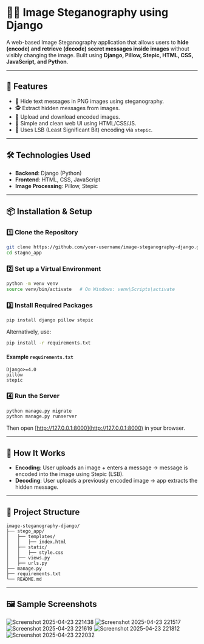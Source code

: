 # 🕵️‍♂️ Image Steganography using Django

A web-based Image Steganography application that allows users to **hide (encode) and retrieve (decode) secret messages inside images** without visibly changing the image. Built using **Django, Pillow, Stepic, HTML, CSS, JavaScript, and Python**.

---

## 🚀 Features

* 🔐 Hide text messages in PNG images using steganography.
* 🕵️ Extract hidden messages from images.
* 📂 Upload and download encoded images.
* 🧰 Simple and clean web UI using HTML/CSS/JS.
* 🧠 Uses LSB (Least Significant Bit) encoding via `stepic`.

---

## 🛠️ Technologies Used

* **Backend**: Django (Python)
* **Frontend**: HTML, CSS, JavaScript
* **Image Processing**: Pillow, Stepic

---

## 📦 Installation & Setup

### 1️⃣ Clone the Repository

```bash
git clone https://github.com/your-username/image-steganography-django.git
cd stagno_app
```

### 2️⃣ Set up a Virtual Environment

```bash
python -m venv venv
source venv/bin/activate   # On Windows: venv\Scripts\activate
```

### 3️⃣ Install Required Packages

```bash
pip install django pillow stepic
```

Alternatively, use:

```bash
pip install -r requirements.txt
```

#### Example `requirements.txt`

```
Django>=4.0
pillow
stepic
```

### 4️⃣ Run the Server

```bash
python manage.py migrate
python manage.py runserver
```

Then open [http://127.0.0.1:8000](http://127.0.0.1:8000) in your browser.

---

## 🧠 How It Works

* **Encoding**: User uploads an image + enters a message → message is encoded into the image using Stepic (LSB).
* **Decoding**: User uploads a previously encoded image → app extracts the hidden message.

---

## 📂 Project Structure

```
image-steganography-django/
├── stego_app/
│   ├── templates/
│   │   ├── index.html
│   ├── static/
│   │   ├── style.css
│   ├── views.py
│   ├── urls.py
├── manage.py
├── requirements.txt
└── README.md
```

---

## 🖼️ Sample Screenshots
![Screenshot 2025-04-23 221438](https://github.com/user-attachments/assets/bb143984-021e-4475-84c4-df5b053a2dae)
![Screenshot 2025-04-23 221517](https://github.com/user-attachments/assets/4e176764-e931-466a-b48d-61a28a535061)
![Screenshot 2025-04-23 221619](https://github.com/user-attachments/assets/421861d7-525f-419d-b18c-9d4bc7afdb29)
![Screenshot 2025-04-23 221812](https://github.com/user-attachments/assets/532274bd-6435-4ab6-8aea-7deca524934f)
![Screenshot 2025-04-23 222032](https://github.com/user-attachments/assets/c38492f7-7045-4bd5-b7b4-e24c1fe7a8ba)
